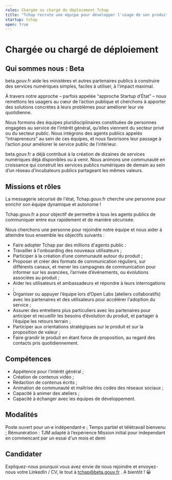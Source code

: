 ```yaml
---
roles: Chargée ou chargé de déploiement Tchap
title: "Tchap recrute une équipe pour développer l'usage de son produit"
startup: tchap
open: true
---
```

 
 # Chargée ou chargé de déploiement 
 
## Qui sommes nous : Beta 

 beta.gouv.fr aide les ministères et autres partenaires publics à construire des services numériques simples, faciles à utiliser, à l’impact maximal. 

 À travers notre approche – parfois appelée “approche Startup d’État” – nous remettons les usagers au cœur de l’action publique et cherchons à apporter des solutions concrètes à leurs problèmes pour améliorer leur vie quotidienne.

 Nous formons des équipes pluridisciplinaires constituées de personnes engagées au service de l’intérêt général, qu’elles viennent du secteur privé ou du secteur public. Nous intégrons des agents publics appelés “intrapreneurs” au sein de ces équipes, et nous favorisons leur passage à l’action pour améliorer le service public de l’intérieur.

 beta.gouv.fr a déjà contribué à la création de dizaines de services numériques déjà disponibles ou à venir. Nous animons une communauté en croissance qui construit les services publics numériques de demain au sein d’un réseau d’incubateurs publics partageant les mêmes valeurs.
 
## Missions et rôles

La messagerie sécurisé de l'état, Tchap.gouv.fr cherche une personne pour enrichir son équipe dynamique et autonome !

Tchap.gouv.fr a pour objectif de permettre à tous les agents publics de communiquer entre eux rapidement et de manière sécurisée.

Nous cherchons une personne pour rejoindre notre équipe et nous aider à atteindre tous ensemble les objectifs suivants :

- Faire adopter Tchap par des millions d'agents public :
- Travailler à l'onboarding des nouveaux utilisateurs ;
- Participer à la création d’une communauté autour du produit ;
- Proposer et créer des formats de communication réguliers, sur différents canaux, et mener les campagnes de communication pour informer sur les avancées, l’arrivée d’événements, ou évolutions associées au produit ;
- Aider les utilisateurs et ambassadeurs et répondre à leurs interrogations ;
- Organiser ou appuyer l’équipe lors d’Open Labs (ateliers collaboratifs) avec les partenaires et des utilisateurs pour accélérer l'adoption du service ;
- Assurer des entretiens plus particuliers avec les partenaires pour anticiper et recueillir les besoins d’évolution du produit, et partager à l’équipe les retours terrain ;
- Participer aux orientations stratégiques sur le produit et sur la proposition de valeur ;
- Faire grandir le produit en étant force de proposition, au regard des contacts pris quotidiennement.

## Compétences

* Appétence pour l’intérêt général ;
* Création de contenus vidéo ;
* Rédaction de contenus écrits ;
* Animation de communauté et maîtrise des codes des réseaux sociaux ;
* Capacité à animer des ateliers ;
* Capacité à échanger avec les équipes de développement.

## Modalités

Poste ouvert pour un·e indépendant·e ;
Temps partiel et télétravail bienvenu ;
Rémunération : TJM adapté à l’expérience
Mission initial pour independant en commencant par un essai d'un mois et demi

## Candidater

Expliquez-nous pourquoi vous avez envie de nous rejoindre et envoyez-nous votre LinkedIn / CV, le tout à tchap@beta.gouv.fr . A bientôt ! 😀
